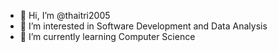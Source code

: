 - 👋 Hi, I’m @thaitri2005
- 👀 I’m interested in Software Development and Data Analysis 
- 🌱 I’m currently learning Computer Science 
